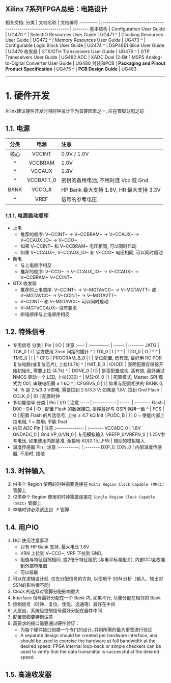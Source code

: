 
Xilinx 7系列FPGA总结：电路设计
---
相关文档:
分类      | 文档名称                                                       | 文档编号
:-------- | :------------------------------------------------------------- | :-------
基本结构  | Configuration User Guide                                       | UG470
^         | SelectIO Resources User Guide                                  | UG471
^         | Clocking Resources User Guide                                  | UG472
^         | Memory Resources User Guide                                    | UG473
^         | Configurable Logic Block User Guide                            | UG474
^         | DSP48E1 Slice User Guide                                       | UG479
收发器    | GTX/GTH Transceivers User Guide                                | UG476
^         | GTP Transceivers User Guide                                    | UG482
ADC       | XADC Dual 12-Bit 1 MSPS Analog-to-Digital Converter User Guide | UG480
封装和PCB | **Packaging and Pinout Product Specification**               | UG475
^         | **PCB Design Guide**                                          | UG483

--------------------------------------------------------------------------------

# 1. 硬件开发
Xilinx建议硬件开发时将时钟设计作为首要因素之一, 应在管脚分配之前

## 1.1. 电源
分类 | 电源      | 注意
:--: | :-------: | :-------
核心 | VCCINT    | 0.9V / 1.0V
^    | VCCBRAM   | 1.0V
^    | VCCAUX    | 1.8V
^    | VCCBATT_0 | 密钥的备用电池, 不用时连 Vcc 或 Gnd
BANK | VCCO_#    | HP Bank 最大支持 1.8V, HR 最大支持 3.3V
^    | VREF      | 信号的参考电压

### 1.1.1. 电源启动顺序
* 上电
    * 推荐的顺序: V~CCINT~ -> V~CCBRAM~ -> V~CCAUX~ -> V~CCAUX_IO~ -> V~CCO~
    * 如果 V~CCINT~ 和 V~CCBRAM~ 电压相同, 可以同时启动
    * 如果 V~CCAUX~, V~CCAUX_IO~ 和 V~CCO~ 电压相同, 可以同时启动
* 断电
    * 与上电顺序相反
    * 推荐的顺序: V~CCO~ -> V~CCAUX_IO~ -> V~CCAUX~  -> V~CCBRAM~ V~CCINT~
* GTX 收发器
    * 推荐的上电顺序: V~CCINT~ -> V~MGTAVCC~ -> V~MGTAVTT~ 或 V~MGTAVCC~ -> V~CCINT~ -> V~MGTAVTT~
    * V~CCINT~ 和 V~MGTAVCC~ 可以同时启动
    * V~MGTVCCAUX~ 没有要求
    * 断电顺序与上电顺序相反

## 1.2. 特殊信号
* 专用信号
    分类  | Pin         | I/O    | 注意
    :---: | :---------: | :----: | :-------
    JATG  | TCK_0       | I      | 官方使用 2mm 间距的插针
    ^     | TDI_0       | I      | ^
    ^     | TDO_0       | O      | ^
    ^     | TMS_0       | I      | ^
    CFG   | PROGRAM_B_0 | I      | 复位配置, 低有效, 最好用 RC POR 复位电路(或复位芯片), 上拉(4.7k)
    ^     | INIT_B_0    | IO(OD) | 表明配置存储器开始初始化, 需要上拉 (4.7k)
    ^     | DONE_0      | IO     | 是否配置成功, 高有效, 最好通过 NMOS 驱动一个 LED, 上拉(330)
    ^     | M[2:0]_0    | I      | 配置模式, Master_SPI 模式为 001, 串联电阻需 ≤ 1 kΩ
    ^     | CFGBVS_0    | I      | 如果与配置相关的 BANK 0, 14, 15 是 2.5/3.3 V供电, 需要拉到 2.5/3.3 V; 如果是 1.8V, 拉到 Gnd
    Flash | CCLK_0      | IO     | 配置时钟
* 多功能信号
    分类  | Pin          | I/O    | 注意
    :---: | :----------: | :----: | :-------
    Flash | D00 - D4     | IO     | 配置 Flash 的数据接口, 排序最好与 QSPI 保持一致
    ^     | FCS          | O      | 配置 Flash 的片选信号, 上拉 ≤ 4.7 kΩ
    Init  | PUDC_B       | I      | 0 = 使能内部上拉电阻, 1 = 禁用; 不能 float
* 内部 ADC
    Pin             | 注意
    :-------------: | :-------
    VCCADC_0        | 1.8V
    GNDADC_0        | Gnd
    VP_0/VN_0       | 专用模拟输入
    VREFP_0/VREFN_0 | 1.25V参考电压, 如果使用内部基准, 全接地
    AD[0:15]_P/N    | 辅助的模拟输入
* 温度传感器
    Pin          | 注意
    :----------: | :-------
    DXP_0, DXN_0 | 内部温度传感器, 不用时, 接地

## 1.3. 时钟输入
1. 供多个 Region 使用的时钟需要连接在 `Multi Region Clock Capable (MRCC)` 管脚上
1. 仅供单个 Region 使用的时钟需要连接在 `Single Region Clock Capable (SRCC)` 管脚上
1. 单端时钟必须该连到 `_P` 管脚

## 1.4. 用户IO
1. DCI 使用注意事项
    - 只有 HP Bank 支持, 最大电压 1.8V
    - VRN 上拉到 V~CCO~, VRP 下拉到 GND,
    - 阻值与特征阻抗相同, 或2倍于特征阻抗 (与电平标准相关), 内部DCI会校准到外部电阻值
    - 可以级联
1. 可以在逻辑设计前, 仅先分配信号的方向, 以便用于 SSN 分析（输入、输出对SSN的影响很不同）
1. Clock 的选择对管脚分配影响重大
1. Interface 信号最好分配在一个 Bank 内, 如果不行, 尽量分配在相邻的 Bank
1. 控制信号（时钟、复位、使能、选通等）最好在中间
1. 大扇出、系统级控制信号最好分配在器件中间
1. 配置管脚要特别注意
1. 高要求的接口需要通过硬件验证：
    * 为每个硬件接口创建一个专门的设计, 并用所需的最大带宽进行验证
    * A separate design should be created per hardware interface, and should be used to exercise the hardware at full bandwidth at the desired speed. FPGA internal loop-back or simple checkers can be used to verify that the data transmittal is successful at the desired speed.

## 1.5. 高速收发器
